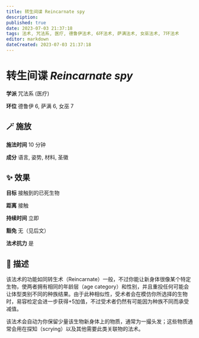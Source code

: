 ```yaml
---
title: 转生间谍 Reincarnate spy
description: 
published: true
date: 2023-07-03 21:37:18
tags: 法术, 咒法系, 医疗, 德鲁伊法术, 6环法术, 萨满法术, 女巫法术, 7环法术
editor: markdown
dateCreated: 2023-07-03 21:37:18
---
```


# **转生间谍** *Reincarnate spy*

**学派** 咒法系 (医疗) 

**环位** 德鲁伊 6, 萨满 6, 女巫 7

## 🪄 施放

**施法时间** 10 分钟

**成分** 语言, 姿势, 材料, 圣徽

## ✨ 效果 

**目标** 接触到的已死生物 

**距离** 接触  

**持续时间** 立即 

**豁免** 无（见后文）

**法术抗力** 是

## 📖 描述

该法术的功能如同转生术（Reincarnate）一般，不过你能让新身体很像某个特定生物，使两者拥有相同的年龄层（age category）和性别，并且重投任何可能会让体型类别不同的种族结果。由于此种相似性，受术者会在模仿你所选择的生物时，易容检定会进一步获得+5加值，不过受术者仍然有可能因为种族不同而承受减值。

该法术会自动为你保留少量该生物新身体上的物质，通常为一撮头发；这些物质通常会用在探知（scrying）以及其他需要此类关联物的法术。
    